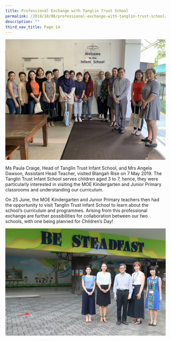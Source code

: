 ```yaml
---
title: Professional Exchange with Tanglin Trust School
permalink: /2019/10/08/professional-exchange-with-tanglin-trust-school/
description: ""
third_nav_title: Page 14
---
```


<img src="/images/Tanglin-1.jpeg">
<p>Ms Paula Craige, Head of Tanglin Trust Infant School, and Mrs Angela Dawson, Assistant Head Teacher, visited Blangah Rise on 7 May 2019. The Tanglin Trust Infant School serves children aged 3 to 7, hence, they were particularly interested in visiting the MOE Kindergarten and Junior Primary classrooms and understanding our curriculum.</p>
<p>On 25 June, the MOE Kindergarten and Junior Primary teachers then had the opportunity to visit Tanglin Trust Infant School to learn about the school&rsquo;s curriculum and programmes. Arising from this professional exchange are further possibilities for collaboration between our two schools, with one being planned for Children&rsquo;s Day!</p>
<img src="/images/IMG_3065-1024x683.jpeg">
